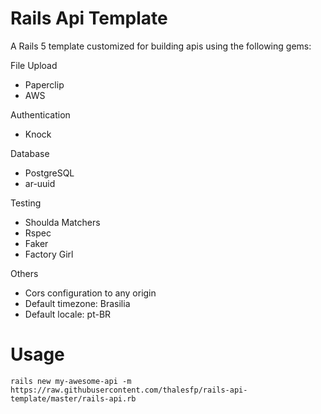 # Rails Api Template

A Rails 5 template customized for building apis using the following gems:

File Upload

* Paperclip
* AWS

Authentication

* Knock

Database

* PostgreSQL
* ar-uuid

Testing

* Shoulda Matchers
* Rspec
* Faker
* Factory Girl

Others

* Cors configuration to any origin
* Default timezone: Brasilia
* Default locale: pt-BR

# Usage

```rails new my-awesome-api -m https://raw.githubusercontent.com/thalesfp/rails-api-template/master/rails-api.rb```
